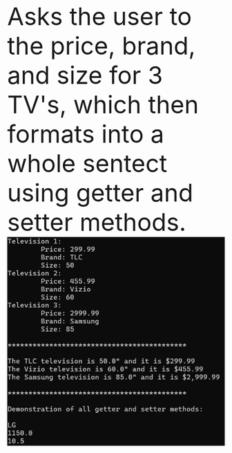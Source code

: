 <br><span style="font-size:4em;">Asks the user to the price, brand, and size for 3 TV's, which then formats into a whole sentect using getter and setter methods.</span> </br>
<img src="image.png">